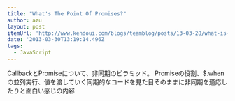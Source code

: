 ```yaml
---
title: "What's The Point Of Promises?"
author: azu
layout: post
itemUrl: 'http://www.kendoui.com/blogs/teamblog/posts/13-03-28/what-is-the-point-of-promises.aspx'
date: '2013-03-30T13:19:14.496Z'
tags:
  - JavaScript
---
```

CallbackとPromiseについて、非同期のピラミッド。 
Promiseの役割、$.whenの並列実行、値を渡していく同期的なコードを見た目そのままに非同期を適応したりと面白い感じの内容
